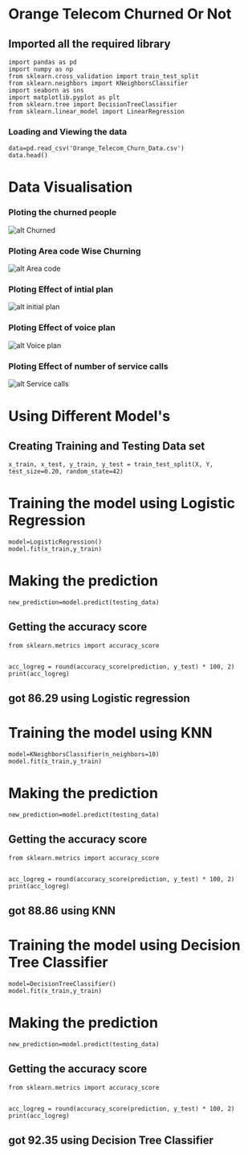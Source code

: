 # Orange Telecom Churned Or Not


## Imported all the required library
```
import pandas as pd
import numpy as np
from sklearn.cross_validation import train_test_split
from sklearn.neighbors import KNeighborsClassifier
import seaborn as sns
import matplotlib.pyplot as plt
from sklearn.tree import DecisionTreeClassifier
from sklearn.linear_model import LinearRegression
```
### Loading and Viewing the data

~~~
data=pd.read_csv('Orange_Telecom_Churn_Data.csv')
data.head()
~~~
# Data Visualisation

### Ploting the churned people

![alt Churned](https://rahuljadli.github.io/Orange-Telecom-Churned-Or-Not/screen_shots/no_of_people.png)

### Ploting Area code Wise Churning

![alt Area code](https://rahuljadli.github.io/Orange-Telecom-Churned-Or-Not/screen_shots/Area_code.png)

### Ploting Effect of intial plan

![alt initial plan ](https://rahuljadli.github.io/Orange-Telecom-Churned-Or-Not/screen_shots/effect_of_intl_plan.png)

### Ploting Effect of voice plan

![alt Voice plan ](https://rahuljadli.github.io/Orange-Telecom-Churned-Or-Not/screen_shots/effect_of_voice_plan.png)

### Ploting Effect of number of service calls

![alt Service calls ](https://rahuljadli.github.io/Orange-Telecom-Churned-Or-Not/screen_shots/effect_of_no_of_service_call.png)


# Using Different Model's 

## Creating Training and Testing Data set

~~~
x_train, x_test, y_train, y_test = train_test_split(X, Y, test_size=0.20, random_state=42)

~~~
# Training the model using Logistic Regression

~~~
model=LogisticRegression()
model.fit(x_train,y_train)
~~~
# Making the prediction

~~~
new_prediction=model.predict(testing_data)
~~~
## Getting the accuracy score

~~~
from sklearn.metrics import accuracy_score


acc_logreg = round(accuracy_score(prediction, y_test) * 100, 2)
print(acc_logreg)

~~~
## got 86.29 using Logistic regression

# Training the model using KNN

~~~
model=KNeighborsClassifier(n_neighbors=10)
model.fit(x_train,y_train)
~~~
# Making the prediction

~~~
new_prediction=model.predict(testing_data)
~~~
## Getting the accuracy score

~~~
from sklearn.metrics import accuracy_score


acc_logreg = round(accuracy_score(prediction, y_test) * 100, 2)
print(acc_logreg)

~~~
## got 88.86 using KNN

# Training the model using Decision Tree Classifier

~~~
model=DecisionTreeClassifier()
model.fit(x_train,y_train)
~~~
# Making the prediction

~~~
new_prediction=model.predict(testing_data)
~~~
## Getting the accuracy score

~~~
from sklearn.metrics import accuracy_score


acc_logreg = round(accuracy_score(prediction, y_test) * 100, 2)
print(acc_logreg)

~~~
## got 92.35 using Decision Tree Classifier

